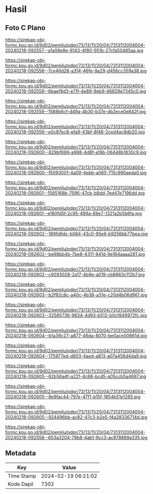 # Hasil

## Foto C Plano

https://sirekap-obj-formc.kpu.go.id/9d02/pemilu/pdpr/73/13/11/20/04/7313112004004-20240218-092557--a1a08e8e-8143-4f80-951b-27cfa50485aa.jpg

https://sirekap-obj-formc.kpu.go.id/9d02/pemilu/pdpr/73/13/11/20/04/7313112004004-20240218-092558--7ce46d28-a314-46fe-9a29-d456cc359a38.jpg

https://sirekap-obj-formc.kpu.go.id/9d02/pemilu/pdpr/73/13/11/20/04/7313112004004-20240218-092559--6baef8d3-e71f-4e89-9eb9-46829e7345c0.jpg

https://sirekap-obj-formc.kpu.go.id/9d02/pemilu/pdpr/73/13/11/20/04/7313112004004-20240218-092559--1588b6cf-d49a-4b30-b37e-db2ece0e842f.jpg

https://sirekap-obj-formc.kpu.go.id/9d02/pemilu/pdpr/73/13/11/20/04/7313112004004-20240218-092559--e0c87ec8-efa9-43bf-8f46-2ced4ac8db20.jpg

https://sirekap-obj-formc.kpu.go.id/9d02/pemilu/pdpr/73/13/11/20/04/7313112004004-20240218-092600--829bf699-a998-4d8f-a19b-06448b1830c9.jpg

https://sirekap-obj-formc.kpu.go.id/9d02/pemilu/pdpr/73/13/11/20/04/7313112004004-20240218-092600--f5093001-4a09-4ebb-a065-715c990aeda0.jpg

https://sirekap-obj-formc.kpu.go.id/9d02/pemilu/pdpr/73/13/11/20/04/7313112004004-20240218-092601--1565168b-7596-47cb-b8dd-7ed47e7196dd.jpg

https://sirekap-obj-formc.kpu.go.id/9d02/pemilu/pdpr/73/13/11/20/04/7313112004004-20240218-092601--e180fd5f-2c95-499a-89e7-1321a2b5b6fa.jpg

https://sirekap-obj-formc.kpu.go.id/9d02/pemilu/pdpr/73/13/11/20/04/7313112004004-20240218-092602--189fd9dc-b084-43c0-95e9-b9256bb77bea.jpg

https://sirekap-obj-formc.kpu.go.id/9d02/pemilu/pdpr/73/13/11/20/04/7313112004004-20240218-092602--be98bb4b-7be8-4311-841d-9e164aaaa281.jpg

https://sirekap-obj-formc.kpu.go.id/9d02/pemilu/pdpr/73/13/11/20/04/7313112004004-20240218-092602--c9293028-2a17-4b9e-a019-cb6663c112b7.jpg

https://sirekap-obj-formc.kpu.go.id/9d02/pemilu/pdpr/73/13/11/20/04/7313112004004-20240218-092603--b2f92c8c-a40c-4b38-a31e-c20d4b06d961.jpg

https://sirekap-obj-formc.kpu.go.id/9d02/pemilu/pdpr/73/13/11/20/04/7313112004004-20240218-092603--32585736-9834-4d93-b512-b0cf849972fc.jpg

https://sirekap-obj-formc.kpu.go.id/9d02/pemilu/pdpr/73/13/11/20/04/7313112004004-20240218-092604--b1a39c27-a877-46da-8070-be0ace00661d.jpg

https://sirekap-obj-formc.kpu.go.id/9d02/pemilu/pdpr/73/13/11/20/04/7313112004004-20240218-092604--175977ed-d803-4aed-a813-a07a456d4da9.jpg

https://sirekap-obj-formc.kpu.go.id/9d02/pemilu/pdpr/73/13/11/20/04/7313112004004-20240218-092605--62b56a4f-a221-4c66-bcd5-a05ccb5a4697.jpg

https://sirekap-obj-formc.kpu.go.id/9d02/pemilu/pdpr/73/13/11/20/04/7313112004004-20240218-092605--8e9fac44-797e-47f1-b15f-1854b51e1265.jpg

https://sirekap-obj-formc.kpu.go.id/9d02/pemilu/pdpr/73/13/11/20/04/7313112004004-20240218-092605--924496bb-ac82-47c3-b2e5-f4a28336714d.jpg

https://sirekap-obj-formc.kpu.go.id/9d02/pemilu/pdpr/73/13/11/20/04/7313112004004-20240218-092558--653a3204-79b8-4ab1-9cc3-ac878869a335.jpg


## Metadata

| Key        | Value               |
| ---------- | ------------------- |
| Time Stamp | 2024-02-19 06:21:02 |
| Kode Dapil | 7302                |



